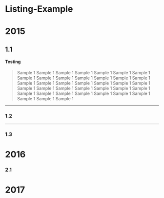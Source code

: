 # Listing-Example

# 2015

## 1.1

#### Testing
> Sample 1 Sample 1 Sample 1 Sample 1 Sample 1 Sample 1 Sample 1 Sample 1 Sample 1 Sample 1 Sample 1 Sample 1 Sample 1 Sample 1 Sample 1 Sample 1 Sample 1 Sample 1 Sample 1 Sample 1 Sample 1 Sample 1 Sample 1 Sample 1 Sample 1 Sample 1 Sample 1 Sample 1 Sample 1 Sample 1 Sample 1 Sample 1 Sample 1 Sample 1 Sample 1 Sample 1 Sample 1 Sample 1 
___

### 1.2

___

### 1.3

# 2016

### 2.1

# 2017
